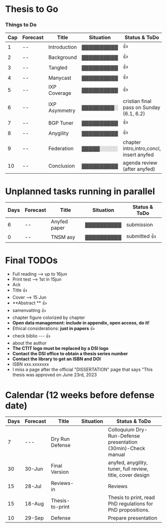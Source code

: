  # Thesis to Go
 
 ### Things to Do ###
                                                                                           
 Cap| Forecast | Title         | Situation  | Status & ToDo                                                                             
 ----| ---------| --------------| ---------- |----------------------                                                                     
 1   |   --     | Introduction  | ▓▓▓▓▓▓▓▓▓▓ | :+1:                                                 
 2   |   --     | Background    | ▓▓▓▓▓▓▓▓▓▓ | :+1:
 3   |   --     | Tangled       | ▓▓▓▓▓▓▓▓▓▓ | :+1:                                             
 4   |   --     | Manycast      | ▓▓▓▓▓▓▓▓▓▓ | :+1:                                              
 5   |   --     | IXP Coverage  | ▓▓▓▓▓▓▓▓▓▓ | :+1:                                           
 6   |   --     | IXP Asymmetry | ▓▓▓▓▓▓▓▓▓░ | cristian final pass on Sunday (6.1, 6.2)                                           
 7   |   --     | BGP Tuner     | ▓▓▓▓▓▓▓▓▓▓ | :+1:                          
 8   |   --     | Anygility     | ▓▓▓▓▓▓▓▓▓▓ | :+1:                                       
 9   |   --     | Federation    | ▓▓▓▓▓░░░░░ | chapter intro,intro,concl, insert anyfed         
 10  |   --     | Conclusion    | ▓▓▓▓▓▓▓▓▓▓ | agenda review (after anyfed)                                               
                                                                                                                                         
                                                                                                                                         
                                                                                                                                         
 # Unplanned tasks running in parallel                                                                                                   
                                                                                                                                                                                                                                                                
 Days| Forecast | Title              | Situation  | Status & ToDo                                                                        
 ----| ---------| -------------------| ---------- |----------------------                                                                
 6   |   --     | Anyfed paper       | ▓▓▓▓▓▓▓▓▓▓ | submission
 0   |   --     | TNSM asy           | ▓▓▓▓▓▓▓▓▓▓ | submitted :+1:                                            
                                             
# Final TODOs
- Full reading --> up to 16jun
- Print test --> 1st in 15jun
- Ack
- Title :+1:
- Cover --> 15 Jun
- **Abstract ** :+1:  
- samenvatting  :+1:  
- chapter figure colorized by chapter
- **Open data management: include in appendix, open access, do it!**
- Ethical considerations: **just in papers** :+1:
- check biblio --- :+1:
- about the author
- **The CTIT logo must be replaced by a DSI logo**
- **Contact the DSI office to obtain a thesis series number**
- **Contact the library to get an ISBN and DOI**
- ISBN xxx.xxxxxxx
- I miss a page after the official "DISSERTATION" page that says "This thesis was approved on June 23rd, 2023
                                                                                                                                         
 # Calendar (12 weeks before defense date)                                                                                               
                                                                                                                                         
 Days | Forecast | Title              | Situation  | Status & ToDo                                                                       
 -----| ---------| -------------------| ---------- |----------------------                                                               
   7  |  ---     | Dry Run Defense    |            | Colloquium Dry-Run-Defense presentation (30min)-Check manual
  30  | 30-Jun   | Final Version      |            | anyfed, anygility, tuner, full review, title, cover design              
  15  | 28-Jul   | Reviews-in         |            | Reviews                                                                             
  15  | 18-Aug   | Thesis-to-print    |            | Thesis to print, read PhD regulations for PhD propositions.                         
  10  | 29-Sep   | Defense            |            | Prepare presentation

